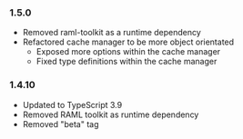 ### 1.5.0

* Removed raml-toolkit as a runtime dependency
* Refactored cache manager to be more object orientated
  * Exposed more options within the cache manager
  * Fixed type definitions within the cache manager

### 1.4.10

* Updated to TypeScript 3.9
* Removed RAML toolkit as runtime dependency
* Removed "beta" tag